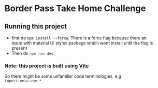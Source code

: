 
# Border Pass Take Home Challenge

## Running this project
- first do ```npm install --force```. There is a force flag because there an issue with material UI styles package which wont install until the flag is present
- Then do ```npm run dev```


### Note: this project is built using [Vite](https://vitejs.dev/) 
So there might be some unfamiliar code terminologies, e.g ```import.meta.env.*```
